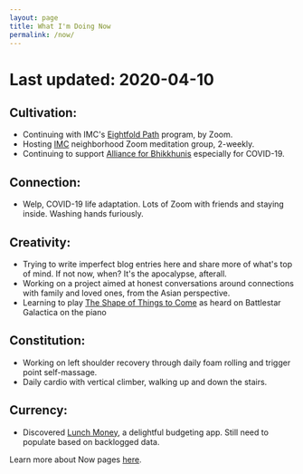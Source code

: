```yaml
---
layout: page
title: What I'm Doing Now
permalink: /now/
---
```


# Last updated: 2020-04-10

## Cultivation:
* Continuing with IMC's [Eightfold Path](https://www.insightmeditationcenter.org/2019/08/the-eightfold-path-program-2019-2020/) program, by Zoom.
* Hosting [IMC](https://insightmeditationcenter.org) neighborhood Zoom meditation group, 2-weekly.
* Continuing to support [Alliance for Bhikkhunis](https://bhikkhuni.net) especially for COVID-19.

## Connection: 
* Welp, COVID-19 life adaptation. Lots of Zoom with friends and staying inside. Washing hands furiously.

## Creativity: 
* Trying to write imperfect blog entries here and share more of what's top of mind. If not now, when? It's the apocalypse, afterall.
* Working on a project aimed at honest conversations around connections with family and loved ones, from the Asian perspective.
* Learning to play [The Shape of Things to Come](https://www.musicnotes.com/sheetmusic/mtd.asp?ppn=MN0093764) as heard on Battlestar Galactica on the piano

## Constitution:
* Working on left shoulder recovery through daily foam rolling and trigger point self-massage.
* Daily cardio with vertical climber, walking up and down the stairs.

## Currency:
* Discovered [Lunch Money](https://my.lunchmoney.app/refer/fd1qf9b6), a delightful budgeting app. Still need to populate based on backlogged data.

Learn more about Now pages [here](https://nownownow.com/about).
